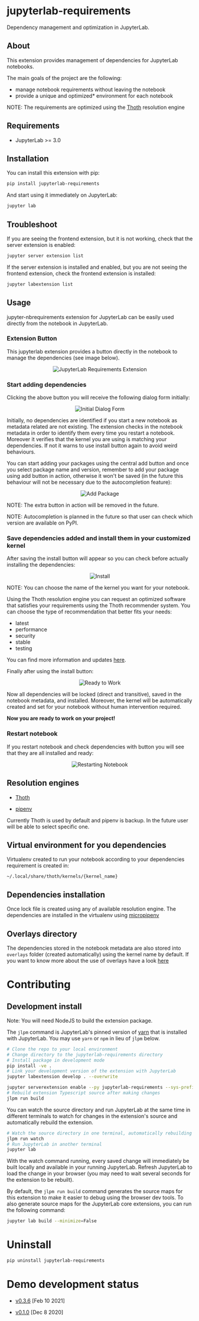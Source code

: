 # jupyterlab-requirements

Dependency management and optimization in JupyterLab.

## About

This extension provides management of dependencies for JupyterLab notebooks.

The main goals of the project are the following:

* manage notebook requirements without leaving the notebook
* provide a unique and optimized* environment for each notebook

NOTE: The requirements are optimized using the [Thoth](https://thoth-station.ninja/) resolution engine

## Requirements

* JupyterLab >= 3.0

## Installation

You can install this extension with pip:

```bash
pip install jupyterlab-requirements
```

And start using it immediately on JupyterLab:

```bash
jupyter lab
```

## Troubleshoot

If you are seeing the frontend extension, but it is not working, check
that the server extension is enabled:

```bash
jupyter server extension list
```

If the server extension is installed and enabled, but you are not seeing
the frontend extension, check the frontend extension is installed:

```bash
jupyter labextension list
```

## Usage

jupyter-nbrequirements extension for JupyterLab can be easily used directly from the notebook in JupyterLab.

### Extension Button

This jupyterlab extension provides a button directly in the notebook to manage the dependencies (see image below).

<div style="text-align:center">
<img alt="JupyterLab Requirements Extension" src="https://raw.githubusercontent.com/thoth-station/jupyterlab-requirements/master/docs/images/JupyterLabRequirementsExtension.jpg">
</div>

### Start adding dependencies

Clicking the above button you will receive the following dialog form initially:

<div style="text-align:center">
<img alt="Initial Dialog Form" src="https://raw.githubusercontent.com/thoth-station/jupyterlab-requirements/master/docs/images/InitialDialogForm.png">
</div>

Initially, no dependencies are identified if you start a new notebook as metadata related are not existing.
The extension checks in the notebook metadata in order to identify them every time you restart a notebook.
Moreover it verifies that the kernel you are using is matching your dependencies. If not it warns to use install button again to avoid weird behaviours.

You can start adding your packages using the central add button and once you select package name and version, remember to add your package using add button in action,
otherwise it won't be saved (in the future this behaviour will not be necessary due to the autocompletion feature):

<div style="text-align:center">
<img alt="Add Package" src="https://raw.githubusercontent.com/thoth-station/jupyterlab-requirements/master/docs/images/AddPackages.png">
</div>

NOTE: The extra button in action will be removed in the future.

NOTE: Autocompletion is planned in the future so that user can check which version are available on PyPI.

### Save dependencies added and install them in your customized kernel

After saving the install button will appear so you can check before actually installing the dependencies:

<div style="text-align:center">
<img alt="Install" src="https://raw.githubusercontent.com/thoth-station/jupyterlab-requirements/master/docs/images/Install.png">
</div>

NOTE: You can choose the name of the kernel you want for your notebook.

Using the Thoth resolution engine you can request an optimized software that satisfies your requirements using the Thoth recommender system.
You can choose the type of recommendation that better fits your needs:

* latest
* performance
* security
* stable
* testing

You can find more information and updates [here](https://thoth-station.ninja/recommendation-types/).

Finally after using the install button:

<div style="text-align:center">
<img alt="Ready to Work" src="https://raw.githubusercontent.com/thoth-station/jupyterlab-requirements/master/docs/images/ReadyToWork.png">
</div>

Now all dependencies will be locked (direct and transitive), saved in the notebook metadata, and installed. Moreover, the kernel will be automatically created and set for your notebook without human intervention required.

**Now you are ready to work on your project!**

### Restart notebook

If you restart notebook and check dependencies with button you will see that they are all installed and ready:

<div style="text-align:center">
<img alt="Restarting Notebook" src="https://raw.githubusercontent.com/thoth-station/jupyterlab-requirements/master/docs/images/RestartingNotebook.png">
</div>

## Resolution engines

* [Thoth](https://thoth-station.ninja/)

* [pipenv](https://github.com/pypa/pipenv)

Currently Thoth is used by default and pipenv is backup. In the future user will be able to select specific one.

## Virtual environment for you dependencies

Virtualenv created to run your notebook according to your dependencies requirement is created in:

`~/.local/share/thoth/kernels/{kernel_name}`

## Dependencies installation

Once lock file is created using any of available resolution engine. The dependencies are installed in the virtualenv using
[micropipenv](https://pypi.org/project/micropipenv/)

## Overlays directory

The dependencies stored in the notebook metadata are also stored into `overlays` folder (created automatically) using the kernel name by default.
If you want to know more about the use of overlays have a look [here](https://github.com/thoth-station/thamos#support-for-multiple-runtime-environments)

# Contributing

## Development install

Note: You will need NodeJS to build the extension package.

The `jlpm` command is JupyterLab's pinned version of
[yarn](https://yarnpkg.com/) that is installed with JupyterLab. You may use
`yarn` or `npm` in lieu of `jlpm` below.

```bash
# Clone the repo to your local environment
# Change directory to the jupyterlab-requirements directory
# Install package in development mode
pip install -ve .
# Link your development version of the extension with JupyterLab
jupyter labextension develop . --overwrite

jupyter serverextension enable --py jupyterlab-requirements --sys-prefix
# Rebuild extension Typescript source after making changes
jlpm run build
```

You can watch the source directory and run JupyterLab at the same time in different terminals to watch for changes in the extension's source and automatically rebuild the extension.

```bash
# Watch the source directory in one terminal, automatically rebuilding when needed
jlpm run watch
# Run JupyterLab in another terminal
jupyter lab
```

With the watch command running, every saved change will immediately be built locally and available in your running JupyterLab. Refresh JupyterLab to load the change in your browser (you may need to wait several seconds for the extension to be rebuilt).

By default, the `jlpm run build` command generates the source maps for this extension to make it easier to debug using the browser dev tools. To also generate source maps for the JupyterLab core extensions, you can run the following command:

```bash
jupyter lab build --minimize=False
```

# Uninstall

```bash
pip uninstall jupyterlab-requirements
```

# Demo development status

* [v0.3.6](https://www.youtube.com/watch?v=-_dtDAAyMlU&t=190s) [Feb 10 2021]

* [v0.1.0](https://www.youtube.com/watch?v=IBzTOP4TCdA) [Dec 8 2020]
